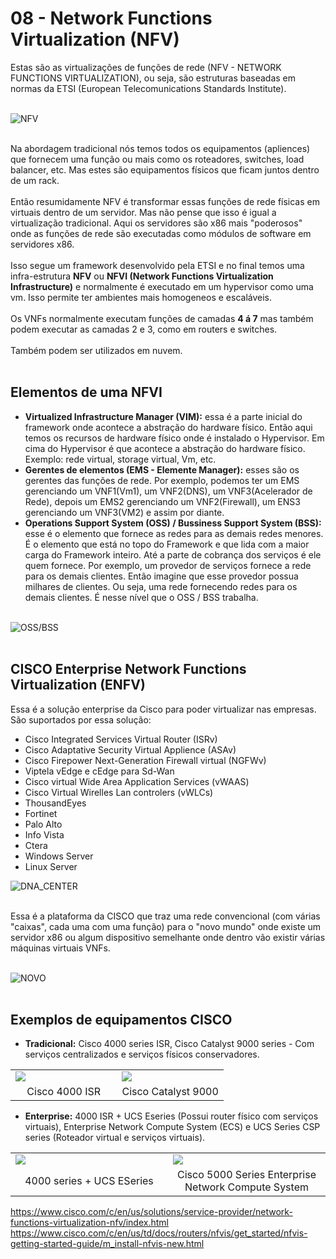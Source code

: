 # 08 - Network Functions Virtualization (NFV)

Estas são as virtualizações de funções de rede (NFV - NETWORK FUNCTIONS VIRTUALIZATION), ou seja, são estruturas baseadas em normas da ETSI (European Telecomunications Standards Institute). <br></br>

![NFV](Imagens/NFV.png) <br></br>

Na abordagem tradicional nós temos todos os equipamentos (apliences) que fornecem uma função ou mais como os roteadores, switches, load balancer, etc. Mas estes são equipamentos físicos que ficam juntos dentro de um rack. <br></br>
Então resumidamente NFV é transformar essas funções de rede físicas em virtuais dentro de um servidor. Mas não pense que isso é igual a virtualização tradicional. Aqui os servidores são x86 mais "poderosos" onde as funções de rede são executadas como módulos de software em servidores x86. <br></br>
Isso segue um framework desenvolvido pela ETSI e no final temos uma infra-estrutura **NFV** ou **NFVI (Network Functions Virtualization Infrastructure)** e normalmente é executado em um hypervisor como uma vm. Isso permite ter ambientes mais homogeneos e escaláveis. <br></br>
Os VNFs normalmente executam funções de camadas **4 á 7** mas também podem executar as camadas 2 e 3, como em routers e switches. <br></br>
Também podem ser utilizados em nuvem. <br></br>

## Elementos de uma NFVI

- **Virtualized Infrastructure Manager (VIM):** essa é a parte inicial do framework onde acontece a abstração do hardware físico. Então aqui temos os recursos de hardware físico onde é instalado o Hypervisor. Em cima do Hypervisor é que acontece a abstração do hardware físico. Exemplo: rede virtual, storage virtual, Vm, etc.
- **Gerentes de elementos (EMS - Elemente Manager):** esses são os gerentes das funções de rede. Por exemplo, podemos ter um EMS gerenciando um VNF1(Vm1), um VNF2(DNS), um VNF3(Acelerador de Rede), depois um EMS2 gerenciando um VNF2(Firewall), um ENS3 gerenciando um VNF3(VM2) e assim por diante.
- **Operations Support System (OSS) / Bussiness Support System (BSS):** esse é o elemento que fornece as redes para as demais redes menores. É o elemento que está no topo do Framework e que lida com a maior carga do Framework inteiro. Até a parte de cobrança dos serviços é ele quem fornece. Por exemplo, um provedor de serviços fornece a rede para os demais clientes. Então imagine que esse provedor possua milhares de clientes. Ou seja, uma rede fornecendo redes para os demais clientes. É nesse nível que o OSS / BSS trabalha. <br></br>

![OSS/BSS](Imagens/oss_bss.png) <br></br>

## CISCO Enterprise Network Functions Virtualization (ENFV)

Essa é a solução enterprise da Cisco para poder virtualizar nas empresas. São suportados por essa solução:

- Cisco Integrated Services Virtual Router (ISRv)
- Cisco Adaptative Security Virtual Applience (ASAv)
- Cisco Firepower Next-Generation Firewall virtual (NGFWv)
- Viptela vEdge e cEdge para Sd-Wan
- Cisco virtual Wide Area Application Services (vWAAS)
- Cisco Virtual Wirelles Lan controlers (vWLCs)
- ThousandEyes
- Fortinet
- Palo Alto
- Info Vista
- Ctera
- Windows Server
- Linux Server

![DNA_CENTER](Imagens/dna.png) <br></br>

Essa é a plataforma da CISCO que traz uma rede convencional (com várias "caixas", cada uma com uma função) para o "novo mundo" onde existe um servidor x86 ou algum dispositivo semelhante onde dentro vão existir várias máquinas virtuais VNFs. <br></br>

![NOVO](Imagens/velho_novo.png) <br></br>

## Exemplos de equipamentos CISCO

- **Tradicional:** Cisco 4000 series ISR, Cisco Catalyst 9000 series - Com serviços centralizados e serviços físicos conservadores.

<table>
      <tr>
           <td width="50%"><img src="Imagens/Equipamentos/tradicional/4000.png"></img></td>
           <td width="50%"><img src="Imagens/Equipamentos/tradicional/9000.png"></img></td>
      </tr>
      <tr>
           <td align="center">Cisco 4000 ISR</td>
           <td align="center">Cisco Catalyst 9000</td>
      </tr>
</table>

- **Enterprise:** 4000 ISR + UCS Eseries (Possui router físico com serviços virtuais), Enterprise Network Compute System (ECS) e UCS Series CSP series (Roteador virtual e serviços virtuais).

<table>
      <tr>
           <td width="50%"><img src="Imagens/Equipamentos/enterprise nfv/ucs.png"></img></td>
           <td width="50%"><img src="Imagens/Equipamentos/enterprise nfv/5000.png"></img></td>
      </tr>
      <tr>
           <td align="center">4000 series + UCS ESeries</td>
           <td align="center">Cisco 5000 Series Enterprise Network Compute System</td>
      </tr>
</table>

https://www.cisco.com/c/en/us/solutions/service-provider/network-functions-virtualization-nfv/index.html
https://www.cisco.com/c/en/us/td/docs/routers/nfvis/get_started/nfvis-getting-started-guide/m_install-nfvis-new.html
